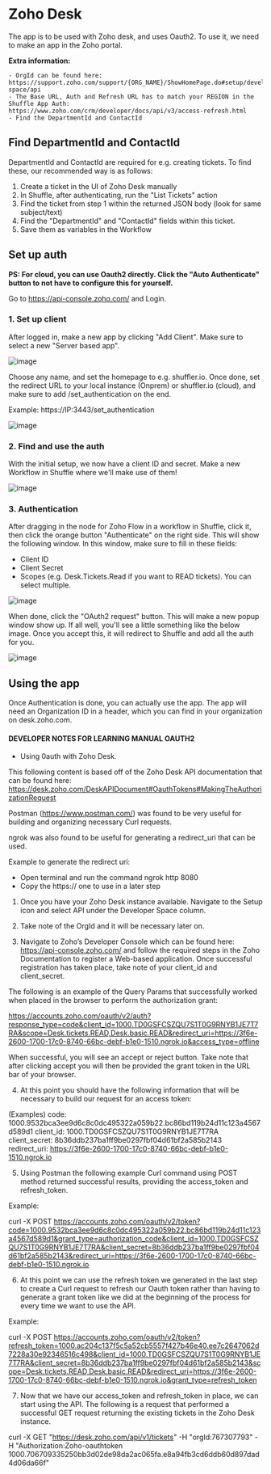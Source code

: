 # Zoho Desk
The app is to be used with Zoho desk, and uses Oauth2. To use it, we need to make an app in the Zoho portal.

**Extra information:**
```
- OrgId can be found here: https://support.zoho.com/support/{ORG_NAME}/ShowHomePage.do#setup/developer-space/api
- The Base URL, Auth and Refresh URL has to match your REGION in the Shuffle App Auth: https://www.zoho.com/crm/developer/docs/api/v3/access-refresh.html
- Find the DepartmentId and ContactId
```

## Find DepartmentId and ContactId
DepartmentId and ContactId are required for e.g. creating tickets. To find these, our recommended way is as follows:

1. Create a ticket in the UI of Zoho Desk manually
2. In Shuffle, after authenticating, run the "List Tickets" action
3. Find the ticket from step 1 within the returned JSON body (look for same subject/text)
4. Find the "DepartmentId" and "ContactId" fields within this ticket. 
5. Save them as variables in the Workflow

## Set up auth
**PS: For cloud, you can use Oauth2 directly. Click the "Auto Authenticate" button to not have to configure this for yourself.**

Go to https://api-console.zoho.com/ and Login. 

### 1. Set up client
After logged in, make a new app by clicking "Add Client". Make sure to select a new "Server based app". 

![image](https://user-images.githubusercontent.com/5719530/181389800-25c6f891-c1c0-4f68-8dde-41034f9afb7e.png)

Choose any name, and set the homepage to e.g. shuffler.io. Once done, set the redirect URL to your local instance (Onprem) or shuffler.io (cloud), and make sure to add /set_authentication on the end.

Example: https://IP:3443/set_authentication

![image](https://user-images.githubusercontent.com/5719530/181390004-4223bf60-cac0-4728-a80e-e382a934b707.png)

### 2. Find and use the auth
With the initial setup, we now have a client ID and secret. Make a new Workflow in Shuffle where we'll make use of them!

![image](https://user-images.githubusercontent.com/5719530/181390114-d589a8c4-4855-4ef8-9ffd-ac205693c774.png)

### 3. Authentication
After dragging in the node for Zoho Flow in a workflow in Shuffle, click it, then click the orange button "Authenticate" on the right side. This will show the following window. In this window, make sure to fill in these fields:

- Client ID
- Client Secret
- Scopes (e.g. Desk.Tickets.Read if you want to READ tickets). You can select multiple.

![image](https://user-images.githubusercontent.com/5719530/181390325-5f58b6fe-a3e9-44df-a223-60f0bf9b36c1.png)

When done, click the "OAuth2 request" button. This will make a new popup window show up. If all well, you'll see a little something like the below image. Once you accept this, it will redirect to Shuffle and add all the auth for you.

![image](https://user-images.githubusercontent.com/5719530/181390503-8229dd39-11c8-4c8b-9f8f-b1008ed00b83.png)

## Using the app
Once Authentication is done, you can actually use the app. The app will need an Organization ID in a header, which you can find in your organization on desk.zoho.com.









#### DEVELOPER NOTES FOR LEARNING MANUAL OAUTH2  
- Using 0auth with Zoho Desk.

This following content is based off of the Zoho Desk API documentation that can be found here: https://desk.zoho.com/DeskAPIDocument#OauthTokens#MakingTheAuthorizationRequest

Postman (https://www.postman.com/) was found to be very useful for building and organizing necessary Curl requests.

ngrok was also found to be useful for generating a redirect_uri that can be used.

Example to generate the redirect uri:

- Open terminal and run the command ngrok http 8080
- Copy the https:// one to use in a later step

1. Once you have your Zoho Desk instance available. Navigate to the Setup icon and select API under the Developer Space column.

2. Take note of the OrgId and it will be necessary later on.

3. Navigate to Zoho’s Developer Console which can be found here: https://api-console.zoho.com/ and follow the required steps in the Zoho Documentation to register a Web-based application. Once successful registration has taken place, take note of your client_id and client_secret.

The following is an example of the Query Params that successfully worked when placed in the browser to perform the authorization grant:

https://accounts.zoho.com/oauth/v2/auth?response_type=code&client_id=1000.TD0GSFCSZQU7S1T0G9RNYB1JE7T7RA&scope=Desk.tickets.READ,Desk.basic.READ&redirect_uri=https://3f6e-2600-1700-17c0-8740-66bc-debf-b1e0-1510.ngrok.io&access_type=offline

When successful, you will see an accept or reject button. Take note that after clicking accept you will then be provided the grant token in the URL bar of your browser.

4. At this point you should have the following information that will be necessary to build our request for an access token:

(Examples)
code: 1000.9532bca3ee9d6c8c0dc495322a059b22.bc86bd119b24d11c123a4567d589d1
client_id: 1000.TD0GSFCSZQU7S1T0G9RNYB1JE7T7RA
client_secret: 8b36ddb237ba1ff9be0297fbf04d61bf2a585b2143
redirect_uri: https://3f6e-2600-1700-17c0-8740-66bc-debf-b1e0-1510.ngrok.io

5. Using Postman the following example Curl command using POST method returned successful results, providing the access_token and refresh_token.

Example:

curl -X POST https://accounts.zoho.com/oauth/v2/token?code=1000.9532bca3ee9d6c8c0dc495322a059b22.bc86bd119b24d11c123a4567d589d1&grant_type=authorization_code&client_id=1000.TD0GSFCSZQU7S1T0G9RNYB1JE7T7RA&client_secret=8b36ddb237ba1ff9be0297fbf04d61bf2a585b2143&redirect_uri=https://3f6e-2600-1700-17c0-8740-66bc-debf-b1e0-1510.ngrok.io

6. At this point we can use the refresh token we generated in the last step to create a Curl request to refresh our Oauth token rather than having to generate a grant token like we did at the beginning of the process for every time we want to use the API.

Example:

curl -X POST https://accounts.zoho.com/oauth/v2/token?refresh_token=1000.ac204c137f5c5a52cb5557f427b46e40.ee7c2647062d7228a30e92346516c498&client_id=1000.TD0GSFCSZQU7S1T0G9RNYB1JE7T7RA&client_secret=8b36ddb237ba1ff9be0297fbf04d61bf2a585b2143&scope=Desk.tickets.READ,Desk.basic.READ&redirect_uri=https://3f6e-2600-1700-17c0-8740-66bc-debf-b1e0-1510.ngrok.io&grant_type=refresh_token 

7. Now that we have our access_token and refresh_token in place, we can start using the API. The following is a request that performed a successful GET request returning the existing tickets in the Zoho Desk instance.

curl -X GET "https://desk.zoho.com/api/v1/tickets" -H "orgId:767307793" -H "Authorization:Zoho-oauthtoken 1000.706709335250bb3d02de98da2ac065fa.e8a94fb3cd6ddb60d897dad4d06da66f"





